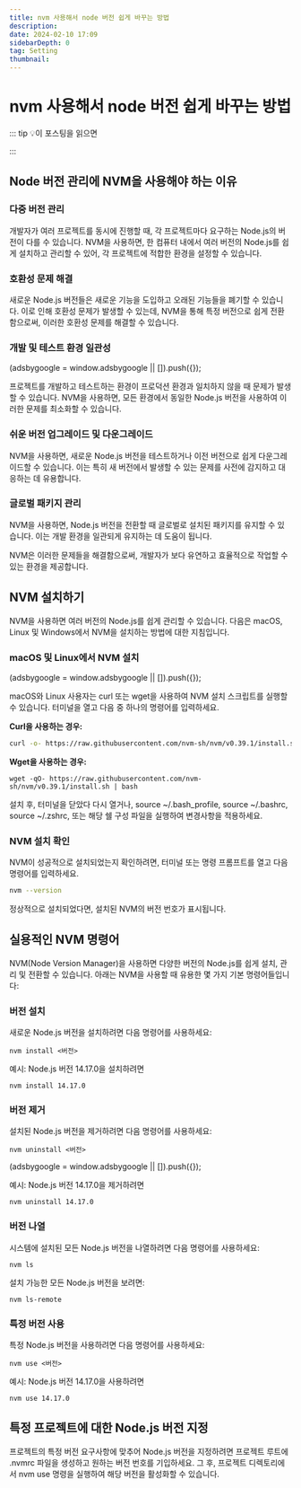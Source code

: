 ```yaml
---
title: nvm 사용해서 node 버전 쉽게 바꾸는 방법
description:
date: 2024-02-10 17:09
sidebarDepth: 0
tag: Setting
thumbnail:
---
```


# nvm 사용해서 node 버전 쉽게 바꾸는 방법

::: tip 💡이 포스팅을 읽으면

:::

## Node 버전 관리에 NVM을 사용해야 하는 이유

### 다중 버전 관리

개발자가 여러 프로젝트를 동시에 진행할 때, 각 프로젝트마다 요구하는 Node.js의 버전이 다를 수 있습니다. NVM을 사용하면, 한 컴퓨터 내에서 여러 버전의 Node.js를 쉽게 설치하고 관리할 수 있어, 각 프로젝트에 적합한 환경을 설정할 수 있습니다.

### 호환성 문제 해결

새로운 Node.js 버전들은 새로운 기능을 도입하고 오래된 기능들을 폐기할 수 있습니다. 이로 인해 호환성 문제가 발생할 수 있는데, NVM을 통해 특정 버전으로 쉽게 전환함으로써, 이러한 호환성 문제를 해결할 수 있습니다.

### 개발 및 테스트 환경 일관성

<!-- ui-log 수평형 -->

<ins class="adsbygoogle"
     style="display:block"
     data-ad-client="ca-pub-4877378276818686"
     data-ad-slot="9743150776"
     data-ad-format="auto"
     data-full-width-responsive="true"></ins>
<component is="script">
(adsbygoogle = window.adsbygoogle || []).push({});
</component>

프로젝트를 개발하고 테스트하는 환경이 프로덕션 환경과 일치하지 않을 때 문제가 발생할 수 있습니다. NVM을 사용하면, 모든 환경에서 동일한 Node.js 버전을 사용하여 이러한 문제를 최소화할 수 있습니다.

### 쉬운 버전 업그레이드 및 다운그레이드

NVM을 사용하면, 새로운 Node.js 버전을 테스트하거나 이전 버전으로 쉽게 다운그레이드할 수 있습니다. 이는 특히 새 버전에서 발생할 수 있는 문제를 사전에 감지하고 대응하는 데 유용합니다.

### 글로벌 패키지 관리

NVM을 사용하면, Node.js 버전을 전환할 때 글로벌로 설치된 패키지를 유지할 수 있습니다. 이는 개발 환경을 일관되게 유지하는 데 도움이 됩니다.

NVM은 이러한 문제들을 해결함으로써, 개발자가 보다 유연하고 효율적으로 작업할 수 있는 환경을 제공합니다.

## NVM 설치하기

NVM을 사용하면 여러 버전의 Node.js를 쉽게 관리할 수 있습니다. 다음은 macOS, Linux 및 Windows에서 NVM을 설치하는 방법에 대한 지침입니다.

### macOS 및 Linux에서 NVM 설치

<!-- ui-log 수평형 -->

<ins class="adsbygoogle"
     style="display:block"
     data-ad-client="ca-pub-4877378276818686"
     data-ad-slot="9743150776"
     data-ad-format="auto"
     data-full-width-responsive="true"></ins>
<component is="script">
(adsbygoogle = window.adsbygoogle || []).push({});
</component>

macOS와 Linux 사용자는 curl 또는 wget을 사용하여 NVM 설치 스크립트를 실행할 수 있습니다. 터미널을 열고 다음 중 하나의 명령어를 입력하세요.

**Curl을 사용하는 경우:**

```bash
curl -o- https://raw.githubusercontent.com/nvm-sh/nvm/v0.39.1/install.sh | bash
```

**Wget을 사용하는 경우:**

```
wget -qO- https://raw.githubusercontent.com/nvm-sh/nvm/v0.39.1/install.sh | bash
```

설치 후, 터미널을 닫았다 다시 열거나, source ~/.bash_profile, source ~/.bashrc, source ~/.zshrc, 또는 해당 쉘 구성 파일을 실행하여 변경사항을 적용하세요.

### NVM 설치 확인

NVM이 성공적으로 설치되었는지 확인하려면, 터미널 또는 명령 프롬프트를 열고 다음 명령어를 입력하세요.

```bash
nvm --version
```

정상적으로 설치되었다면, 설치된 NVM의 버전 번호가 표시됩니다.

## 실용적인 NVM 명령어

NVM(Node Version Manager)을 사용하면 다양한 버전의 Node.js를 쉽게 설치, 관리 및 전환할 수 있습니다. 아래는 NVM을 사용할 때 유용한 몇 가지 기본 명령어들입니다:

### 버전 설치

새로운 Node.js 버전을 설치하려면 다음 명령어를 사용하세요:

```shell
nvm install <버전>
```

예시: Node.js 버전 14.17.0을 설치하려면

```shell
nvm install 14.17.0
```

### 버전 제거

설치된 Node.js 버전을 제거하려면 다음 명령어를 사용하세요:

```shell
nvm uninstall <버전>
```

<!-- ui-log 수평형 -->

<ins class="adsbygoogle"
     style="display:block"
     data-ad-client="ca-pub-4877378276818686"
     data-ad-slot="9743150776"
     data-ad-format="auto"
     data-full-width-responsive="true"></ins>
<component is="script">
(adsbygoogle = window.adsbygoogle || []).push({});
</component>

예시: Node.js 버전 14.17.0을 제거하려면

```
nvm uninstall 14.17.0
```

### 버전 나열

시스템에 설치된 모든 Node.js 버전을 나열하려면 다음 명령어를 사용하세요:

```shell
nvm ls
```

설치 가능한 모든 Node.js 버전을 보려면:

```shell
nvm ls-remote
```

### 특정 버전 사용

특정 Node.js 버전을 사용하려면 다음 명령어를 사용하세요:

```shell
nvm use <버전>
```

예시: Node.js 버전 14.17.0을 사용하려면

```shell
nvm use 14.17.0
```

## 특정 프로젝트에 대한 Node.js 버전 지정

프로젝트의 특정 버전 요구사항에 맞추어 Node.js 버전을 지정하려면 프로젝트 루트에 .nvmrc 파일을 생성하고 원하는 버전 번호를 기입하세요. 그 후, 프로젝트 디렉토리에서 nvm use 명령을 실행하여 해당 버전을 활성화할 수 있습니다.
